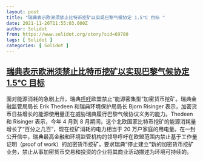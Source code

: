 ```yaml
---
layout: post
title: "瑞典表示欧洲须禁止比特币挖矿以实现巴黎气候协定 1.5°C 目标 "
date: 2021-11-26T11:55:03.000Z
author: Solidot
from: https://www.solidot.org/story?sid=69780
tags: [ Solidot ]
categories: [ Solidot ]
---
```

<!--1637927703000-->
[瑞典表示欧洲须禁止比特币挖矿以实现巴黎气候协定 1.5°C 目标](https://www.solidot.org/story?sid=69780)
------

<div>
面对能源消耗的急剧上升，瑞典<a href="https://www.euronews.com/next/2021/11/12/europe-must-ban-bitcoin-mining-to-hit-the-1-5c-paris-climate-goal-say-swedish-regulators">呼吁</a>欧盟禁止“能源密集型”加密货币挖矿。瑞典金融监管局局长 Erik Thedeen 和瑞典环境保护局局长 Bjorn Risinger 表示，加密货币日益增长的能源使用量正在威胁瑞典履行巴黎气候协议义务的能力。Thedeen 和 Risinger 表示，今年 4 月到 8 月期间，这个北欧国家比特币挖矿的能源消耗量增长了“百分之几百”，现在挖矿消耗的电力相当于 20 万户家庭的用电量。在一封公开信中，瑞典最高金融和环境监管机构的领导呼吁在欧盟范围内禁止基于工作量证明（proof of work）的加密货币挖矿，要求瑞典“停止建立”新的加密货币挖矿业务，禁止从事加密货币交易和投资的企业将其商业活动描述为环境可持续的。
</div>
